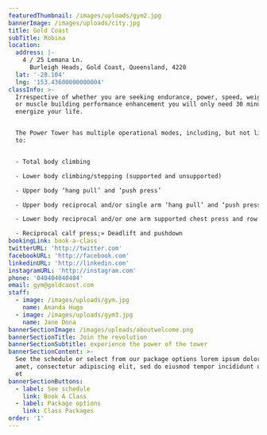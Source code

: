 ```yaml
---
featuredThumbnail: /images/uploads/gym2.jpg
bannerImage: /images/uploads/city.jpg
title: Gold Coast
subTitle: Robina
location:
  address: |-
    4 / 25 Lemana Ln.
      Burleigh Heads, Gold Coast, Queensland, 4220
  lat: '-28.104'
  lng: '153.43600000000004'
classInfo: >-
  Irrespective of whether you are seeking endurance, power, speed, weight loss,
  or muscle building performance enhancement you will only need 30 minutes to
  energize your life. 


  The Power Tower has multiple operational modes, including, but not limited
  to: 


  - Total body climbing

  - Lower body climbing/stepping (supported and unsupported)

  - Upper body ‘hang pull’ and ‘push press’

  - Upper body reciprocal and/or single arm ‘hang pull’ and ‘push press’

  - Lower body reciprocal and/or one arm supported chest press and row

  - Reciprocal calf press;» Deadlift and pushdown
bookingLink: book-a-class
twitterURL: 'http://twitter.com'
facebookURL: 'http://facebook.com'
linkedinURL: 'http://linkedin.com'
instagramURL: 'http://instagram.com'
phone: '040404040404'
email: gym@goldcaost.com
staff:
  - image: /images/uploads/gym.jpg
    name: Amanda Hugo
  - image: /images/uploads/gym3.jpg
    name: Jane Dona
bannerSectionImage: /images/uploads/aboutwelcome.png
bannerSectionTitle: Join the revolution
bannerSectionSubtitle: experience the power of the tower
bannerSectionContent: >-
  See the schedule or select from our package options lorem ipsum dolor sit
  amet, consectetur adipiscing elit, sed do eiusmod tempor incididunt ut labore
  et
bannerSectionButtons:
  - label: See schedule
    link: Book A Class
  - label: Package options
    link: Class Packages
order: '1'
---
```


